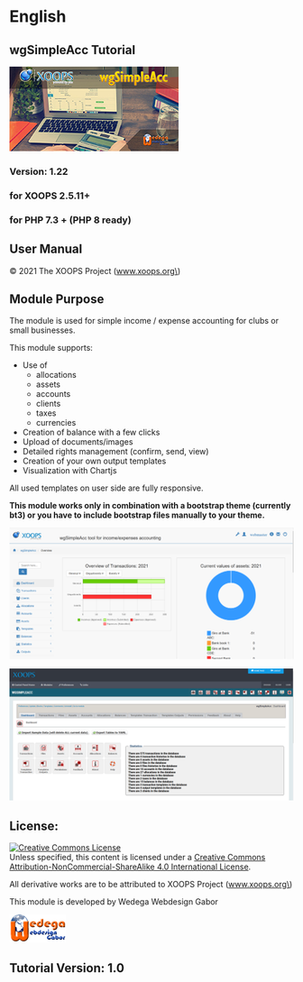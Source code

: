 # English

## wgSimpleAcc Tutorial

![wgSimpleAcc](../.gitbook/assets/en_wgsimpleacc.jpg)

### Version: 1.22

### for XOOPS 2.5.11+

### for PHP 7.3 + (PHP 8 ready)

## User Manual

© 2021 The XOOPS Project \(www.xoops.org\)

## Module Purpose

The module is used for simple income / expense accounting for clubs or small businesses.

This module supports:

* Use of 
  * allocations
  * assets
  * accounts
  * clients
  * taxes
  * currencies
* Creation of balance with a few clicks
* Upload of documents/images
* Detailed rights management (confirm, send, view)
* Creation of your own output templates
* Visualization with Chartjs

All used templates on user side are fully responsive.

**This module works only in combination with a bootstrap theme (currently bt3) or you have to include bootstrap files manually to your theme.**

![Example of dashboard on user side](../.gitbook/assets/en_dashboard.png)

![Dashboard on admin side](../.gitbook/assets/en_admin_dashboard.png)

## License:

[![Creative Commons License](https://i.creativecommons.org/l/by-nc-sa/4.0/88x31.png)](http://creativecommons.org/licenses/by-nc-sa/4.0/)  
Unless specified, this content is licensed under a [Creative Commons Attribution-NonCommercial-ShareAlike 4.0 International License](http://creativecommons.org/licenses/by-nc-sa/4.0/).

All derivative works are to be attributed to XOOPS Project \(www.xoops.org\)

This module is developed by Wedega Webdesign Gabor

![Wedega Webdesign Gabor](../.gitbook/assets/en_wedega_logo.png)

## Tutorial Version: 1.0
